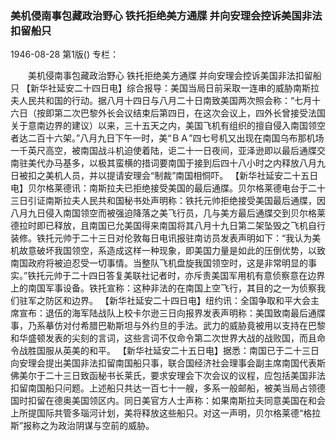### 美机侵南事包藏政治野心  铁托拒绝美方通牒  并向安理会控诉美国非法扣留船只

1946-08-28
第1版()
专栏：

　　美机侵南事包藏政治野心
    铁托拒绝美方通牒
    并向安理会控诉美国非法扣留船只
    【新华社延安二十四日电】综合报导：美国当局日前采取一连串的威胁南斯拉夫人民共和国的行动。据八月十四日与八月二十日南致美国两次照会称：“七月十六日（按即第二次巴黎外长会议结束后第四日，在这次会议上，四外长曾接受法国关于意南边界的建议）以来，三十五天之内，美国飞机有组织的擅自侵入南国领空者达二百十六架。”八月九日下午一时，美“ＢＡ”四七号机又出现在南国乌布那机场一千英尺高空，被南国战斗机迫使着陆，讵二十一日夜间，亚泽逊即以最后通牒交南驻美代办马基多，以极其蛮横的措词要南国于接到后四十八小时之内释放八月九日被扣之美机人员，并以提请安理会“制裁”南国相恫吓。
    【新华社延安二十五日电】贝尔格莱德讯：南斯拉夫已拒绝接受美国的最后通牒。贝尔格莱德电台于二十三日引证南斯拉夫人民共和国秘书处声明称：铁托元帅拒绝接受美国最后通牒，因八月九日侵入南国领空而被强迫降落之美飞行员，几与美方最后通牒交到贝尔格莱德拉时即已释放，且南国已允美国得来南国将其八月十九日第二架坠毁之飞机自行装修。铁托元帅于二十三日对伦敦每日电讯报驻南访员发表声明如下：“我认为美机故意破坏我国领空，系造成这样一种现象，即美国力量是如此的压倒优势，以致南国政府将被迫忍受一切事情。当整队飞机盘旋我国领空时，这是非常明显的事实。”铁托元帅于二十四日答复美联社记者时，亦斥责美国军用机有意侦察意在边界上的南国军事设备。铁托宣称：这种非法的在南国上空飞行，其目的之一为侦察我们驻军之防区和边界。
    【新华社延安二十四日电】纽约讯：全国争取和平大会主席宣布：退伍的海军陆战队上校卡尔逊三日向报界发表声明称：美国致南最后通牒事，乃系摹仿对付希腊巴勒斯坦与外约旦的手法。武力的威胁竟被用以支持在巴黎和华盛顿发表的尖刻的言词，这些言词不仅命令第二次世界大战的战败国，而且命令战胜国服从英美的和平。
    【新华社延安二十五日电】据悉：南国已于二十三日向安理会提出美国非法扣留南国船只事，联合国经济社会理事会副主席南国代表斯佛美尔于二十三日致函秘书长莱氏，要求安理会下次会议的议程，应包括美国非法扣留南国船只问题。上述船只共达一百七十一艘，多系一般邮船，被美当局占领德国时扣留在德奥美国领区内。同日美官方人士声称：如果南斯拉夫同意美国在和会上所提国际共管多瑙河计划，美将释放这些船只。对这一声明，贝尔格莱德“格拉斯”报称之为政治阴谋与空前的威胁。
